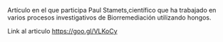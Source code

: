 Artículo en el que participa Paul Stamets,científico que ha trabajado en varios procesos investigativos  de Biorremediación utilizando hongos.

Link al articulo      https://goo.gl/VLKoCy

